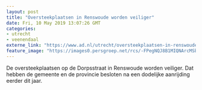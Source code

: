 ```yaml
---
layout: post
title: "Oversteekplaatsen in Renswoude worden veiliger"
date: Fri, 10 May 2019 13:07:26 GMT
categories: 
- utrecht 
- veenendaal 
externe_link: "https://www.ad.nl/utrecht/oversteekplaatsen-in-renswoude-worden-veiliger~adc0b84a/"
feature_image: "https://images0.persgroep.net/rcs/-FPegNQJ8B1MIQNArcMSbZ5VLFU/diocontent/147849243/_fitwidth/400/?appId=21791a8992982cd8da851550a453bd7f&quality=0.7"
---
```


De oversteekplaatsen op de Dorpsstraat in Renswoude worden veiliger. Dat hebben de gemeente en de provincie besloten na een dodelijke aanrijding eerder dit jaar.
